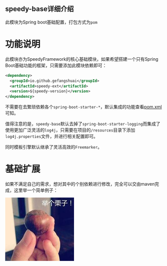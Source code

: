 speedy-base详细介绍
----

此模块为Spring boot基础配置，打包方式为`pom`

# 功能说明

此模块亦为SpeedyFramework的核心基础模块，如果希望搭建一个只有Spring Boot基础功能的框架，只需要添加此模块依赖即可：
```xml
<dependency>
  <groupId>io.github.gefangshuai</groupId>
  <artifactId>speedy-ext</artifactId>
  <version>${speedy-version}</version>
</dependency>
```
不需要在去繁琐依赖各个`spring-boot-starter-*`，默认集成的功能查看[pom.xml](https://github.com/gefangshuai/SpeedyFramework/blob/master/speedy-base/pom.xml)可知。

值得注意的是，`speedy-base`默认去掉了`spring-boot-starter-logging`而集成了使用更加广泛灵活的`log4j`，只需要在项目的`/resources`目录下添加`log4j.properties`文件，并进行相关配置即可。

同时模板引擎默认继承了灵活高效的`Freemarker`。

# 基础扩展

如果不满足自己的需求，想对其中的个别依赖进行修改，完全可以交由maven完成，这里举一个简单例子：

![举个栗子](../lizi.jpg)